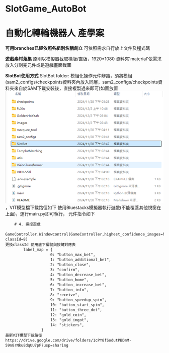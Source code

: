 # SlotGame_AutoBot
# 自動化轉輪機器人 產學案

**可用branches已經依照各組別名稱創立**
可依照需求自行放上文件及程式碼

**遊戲素材蒐集**
原則以模擬器截取橫版/直版，1920*1080
資料夾'material'依需求放入分割完元件或是遊戲畫面截圖

**SlotBot使用方式**
SlotBot folder: 模組化操作元件辨識，須將模組(sam2_configs/checkpoints資料夾內放入同層，sam2_configs/checkpoints資料夾來自於SAM下載安裝後，直接複製過來即可)如圖放置
![image](readmeFig.png)
，VIT模型檔下載路徑如下
使用Bluestacks模擬器執行遊戲(不能覆蓋其他視窗在上面)，運行main.py即可執行，
元件指令如下

```
    # 4. 操控遊戲
    GameController.Windowcontrol(GameController,highest_confidence_images=highest_confidence_images, classId=8)
更換classId 使用底下編號與按鍵對應表
        label_map = {
                    0: "button_max_bet",
                    1: "button_additional_bet",
                    2: "button_close",
                    3: "confirm",
                    4: "button_decrease_bet",
                    5: "button_home",
                    6: "button_increase_bet",
                    7: "button_info",
                    8: "receive",
                    9: "button_speedup_spin",
                    10: "button_start_spin",
                    11: "button_three_dot",
                    12: "gold_coin",
                    13: "gold_ingot",
                    14: "stickers",
                }
最新VIT模型下載路徑
https://drive.google.com/drive/folders/1cPY8fSodutPBDmM-59n8rNku8dqUU7pP?usp=sharing
```

